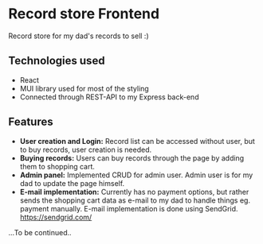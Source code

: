 # Record store Frontend

Record store for my dad's records to sell :)

## Technologies used
- React
- MUI library used for most of the styling
- Connected through REST-API to my Express back-end

## Features
- **User creation and Login:** Record list can be accessed without user, but to buy records, user creation is needed.
- **Buying records:** Users can buy records through the page by adding them to shopping cart.
- **Admin panel:** Implemented CRUD for admin user. Admin user is for my dad to update the page himself.
- **E-mail implementation:** Currently has no payment options, but rather sends the shopping cart data as e-mail to my dad to handle things eg. payment manually. E-mail implementation is done using SendGrid. https://sendgrid.com/

...To be continued..
